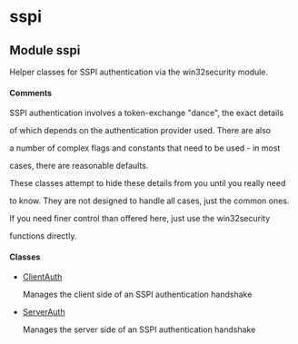 # sspi


## Module sspi

Helper classes for SSPI authentication via the win32security module\.

#### Comments

SSPI authentication involves a token-exchange "dance", the exact details 

of which depends on the authentication provider used\.  There are also 

a number of complex flags and constants that need to be used - in most 

cases, there are reasonable defaults\.

These classes attempt to hide these details from you until you really need 

to know\.  They are not designed to handle all cases, just the common ones\. 

If you need finer control than offered here, just use the win32security 

functions directly\.

#### Classes

  - [ClientAuth](sspi.ClientAuth.md)

    Manages the client side of an SSPI authentication handshake&nbsp;

  - [ServerAuth](sspi.ServerAuth.md)

    Manages the server side of an SSPI authentication handshake&nbsp;